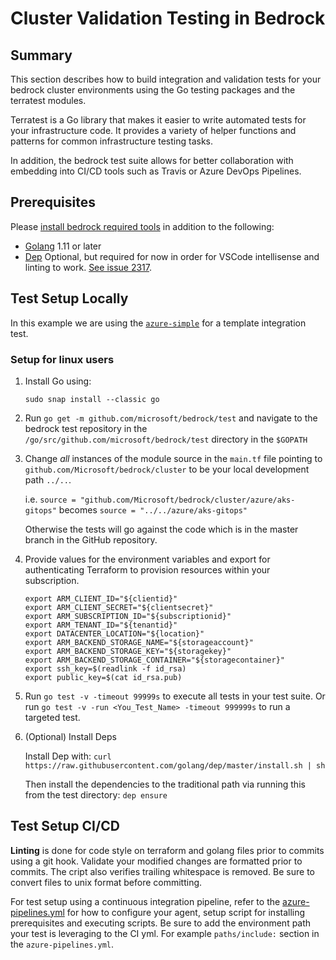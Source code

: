 # Cluster Validation Testing in Bedrock

## Summary

This section describes how to build integration and validation tests for your bedrock cluster environments using the Go testing packages and the terratest modules.

Terratest is a Go library that makes it easier to write automated tests for your infrastructure code. It provides a variety of helper functions and patterns for common infrastructure testing tasks.

In addition, the bedrock test suite allows for better collaboration with embedding into CI/CD tools such as Travis or Azure DevOps Pipelines.

## Prerequisites

Please [install bedrock required tools](/cluster/README.md/#required-tools) in addition to the following:

- [Golang](https://golang.org/doc/install) 1.11 or later
- [Dep](https://github.com/golang/go/wiki/PackageManagementTools) Optional, but required for now in order for VSCode intellisense and linting to work. [See issue 2317](https://github.com/Microsoft/vscode-go/issues/2317#issuecomment-479106825).

## Test Setup Locally

In this example we are using the [`azure-simple`](/cluster/environments/azure-simple/readme.md) for a template integration test.

### Setup for linux users

1. Install Go using:

    `sudo snap install --classic go`

1. Run `go get -m github.com/microsoft/bedrock/test` and navigate to the bedrock test repository in the `/go/src/github.com/microsoft/bedrock/test` directory in the `$GOPATH`

1. Change _all_ instances of the module source in the `main.tf` file pointing to `github.com/Microsoft/bedrock/cluster` to be your local development path `../..`.

    i.e. `source = "github.com/Microsoft/bedrock/cluster/azure/aks-gitops"` becomes `source = "../../azure/aks-gitops"`

    Otherwise the tests will go against the code which is in the master branch in the GitHub repository.

1. Provide values for the environment variables and export for authenticating Terraform to provision resources within your subscription.

    ```shell
    export ARM_CLIENT_ID="${clientid}"
    export ARM_CLIENT_SECRET="${clientsecret}"
    export ARM_SUBSCRIPTION_ID="${subscriptionid}"
    export ARM_TENANT_ID="${tenantid}"
    export DATACENTER_LOCATION="${location}"
    export ARM_BACKEND_STORAGE_NAME="${storageaccount}"
    export ARM_BACKEND_STORAGE_KEY="${storagekey}"
    export ARM_BACKEND_STORAGE_CONTAINER="${storagecontainer}"
    export ssh_key=$(readlink -f id_rsa)
    export public_key=$(cat id_rsa.pub)
    ```

1. Run `go test -v -timeout 99999s` to execute all tests in your test suite. Or run `go test -v -run <You_Test_Name> -timeout 999999s` to run a targeted test.

1. (Optional) Install Deps

    Install Dep with:
    `curl https://raw.githubusercontent.com/golang/dep/master/install.sh | sh`

    Then install the dependencies to the traditional path via running this from the test directory:
    `dep ensure`

## Test Setup CI/CD

**Linting** is done for code style on terraform and golang files prior to commits using a git hook. Validate your modified changes are formatted prior to commits. The cript also verifies trailing whitespace is removed. Be sure to convert files to unix format before committing.

For test setup using a continuous integration pipeline, refer to the [azure-pipelines.yml](../azure-pipelines.yml) for how to configure your agent, setup script for installing prerequisites and executing scripts. Be sure to add the environment path your test is leveraging to the CI yml. For example `paths/include:` section in the `azure-pipelines.yml`.
